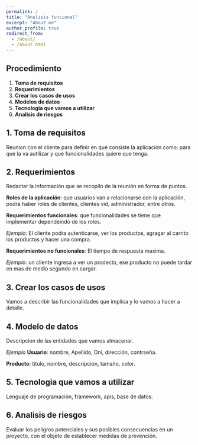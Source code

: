 ```yaml
---
permalink: /
title: "Analisis funcional"
excerpt: "About me"
author_profile: true
redirect_from: 
  - /about/
  - /about.html
---
```


## Procedimiento

1. __Toma de requisitos__
2. __Requerimientos__
3. __Crear los casos de usos__
4. __Modelos de datos__
5. __Tecnologia que vamos a utilizar__
6. __Analisis de riesgos__


## 1. Toma de requisitos
Reunion con el cliente para definir en qué
consiste la aplicación como: para que la va autilizar y que funcionalidades quiere que tenga.


## 2. Requerimientos
Redactar la información que se recopilo de la reunión en forma de puntos.

**Roles de la aplicación**: que usuarios van a relacionarse con la aplicación, podra haber roles de clientes, clientes vid, administrador, entre otros. 

**Requerimientos funcionales**: que funcionalidades se tiene que implementar dependeindo de los roles.

_Ejemplo_: El cliente podra autenticarse, ver los productos, agragar al carrito los productos y hacer una compra.

**Requerimientos no funcionales**:
El tiempo de respuesta maxima.

_Ejemplo_: un cliente ingresa a ver un prodecto, ese producto no puede tardar en mas de medio segundo en cargar.


## 3. Crear los casos de usos
Vamos a describir las funcionalidades que implica y lo vamos a hacer a detalle. 

## 4. Modelo de datos
Descripcion de las entidades que vamos almacenar.

_Ejemplo_
__Usuario__: nombre, Apellido, Dni, dirección, contrseña.

__Producto__: titulo, nombre, descripción, tamaño, color.


## 5. Tecnologia que vamos a utilizar
Lenguaje de programación, framework, apis, base de datos.

## 6. Analisis de riesgos 
Evaluar los peligros potenciales y sus posibles consecuencias en un proyecto, con el objeto de establecer medidas de prevención.












